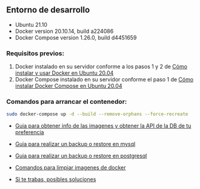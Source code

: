 ## Entorno de desarrollo
- Ubuntu 21.10
- Docker version 20.10.14, build a224086
- Docker Compose version 1.26.0, build d4451659

### Requisitos previos:
1. Docker instalado en su servidor conforme a los pasos 1 y 2 de [Cómo instalar y usar Docker en Ubuntu 20.04](https://www.digitalocean.com/community/tutorials/how-to-install-and-use-docker-on-ubuntu-20-04)
2. Docker Compose instalado en su servidor conforme el paso 1 de [Cómo instalar Docker Compose en Ubuntu 20.04](https://www.digitalocean.com/community/tutorials/how-to-install-and-use-docker-compose-on-ubuntu-20-04)

### Comandos para arrancar el contenedor:
``` bash
sudo docker-compose up -d --build --remove-orphans --force-recreate
```

- [Guia para obtener info de las imagenes y obtener la API de la DB de tu preferencia](/readme/images-ip.md)
- [Guia para realizar un backup o restore en mysql](/readme/db/mysql.md)
- [Guia para realizar un backup o restore en postgresql](/readme/db/postgresql.md)

- [Comandos para limpiar imagenes de docker](/readme/down-container.md)

- [Si te trabas, posibles soluciones](/readme/troubleshooting.md)
